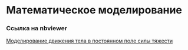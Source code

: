 # Математическое моделирование

### Ссылка на nbviewer

[Моделирование движения тела в постоянном поле силы тяжести](https://nbviewer.jupyter.org/github/donquant/Mathematical_Modeling/blob/main/projectile_motion.ipynb)
